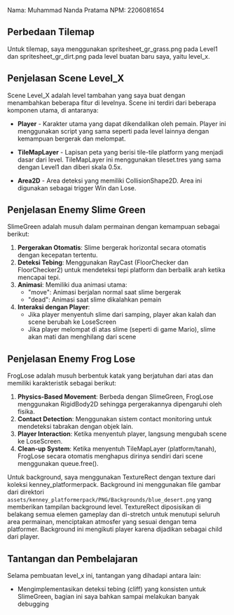 Nama: Muhammad Nanda Pratama
NPM: 2206081654

## Perbedaan Tilemap
Untuk tilemap, saya menggunakan spritesheet_gr_grass.png pada Level1 dan spritesheet_gr_dirt.png pada level buatan baru saya, yaitu level_x.

## Penjelasan Scene Level_X

Scene Level_X adalah level tambahan yang saya buat dengan menambahkan beberapa fitur di levelnya. Scene ini terdiri dari beberapa komponen utama, di antaranya:

- **Player** - Karakter utama yang dapat dikendalikan oleh pemain. Player ini menggunakan script yang sama seperti pada level lainnya dengan kemampuan bergerak dan melompat.

- **TileMapLayer** - Lapisan peta yang berisi tile-tile platform yang menjadi dasar dari level. TileMapLayer ini menggunakan tileset.tres yang sama dengan Level1 dan diberi skala 0.5x.

- **Area2D** - Area deteksi yang memiliki CollisionShape2D. Area ini digunakan sebagai trigger Win dan Lose.

## Penjelasan Enemy Slime Green

SlimeGreen adalah musuh dalam permainan dengan kemampuan sebagai berikut:
1. **Pergerakan Otomatis**: Slime bergerak horizontal secara otomatis dengan kecepatan tertentu.
2. **Deteksi Tebing**: Menggunakan RayCast (FloorChecker dan FloorChecker2) untuk mendeteksi tepi platform dan berbalik arah ketika mencapai tepi.
3. **Animasi**: Memiliki dua animasi utama:
   - "move": Animasi berjalan normal saat slime bergerak
   - "dead": Animasi saat slime dikalahkan pemain
4. **Interaksi dengan Player**:
   - Jika player menyentuh slime dari samping, player akan kalah dan scene berubah ke LoseScreen
   - Jika player melompat di atas slime (seperti di game Mario), slime akan mati dan menghilang dari scene

## Penjelasan Enemy Frog Lose

FrogLose adalah musuh berbentuk katak yang berjatuhan dari atas dan memiliki karakteristik sebagai berikut:
1. **Physics-Based Movement**: Berbeda dengan SlimeGreen, FrogLose menggunakan RigidBody2D sehingga pergerakannya dipengaruhi oleh fisika.
2. **Contact Detection**: Menggunakan sistem contact monitoring untuk mendeteksi tabrakan dengan objek lain.
3. **Player Interaction**: Ketika menyentuh player, langsung mengubah scene ke LoseScreen.
4. **Clean-up System**: Ketika menyentuh TileMapLayer (platform/tanah), FrogLose secara otomatis menghapus dirinya sendiri dari scene menggunakan queue.free().

Untuk background, saya menggunakan TextureRect dengan texture dari koleksi kenney_platformerpack. Background ini menggunakan file gambar dari direktori `assets/kenney_platformerpack/PNG/Backgrounds/blue_desert.png`  yang memberikan tampilan background level. TextureRect diposisikan di belakang semua elemen gameplay dan di-stretch untuk menutupi seluruh area permainan, menciptakan atmosfer yang sesuai dengan tema platformer. Background ini mengikuti player karena dijadikan sebagai child dari player.


## Tantangan dan Pembelajaran
Selama pembuatan level_x ini, tantangan yang dihadapi antara lain:
- Mengimplementasikan deteksi tebing (cliff) yang konsisten untuk SlimeGreen, bagian ini saya bahkan sampai melakukan banyak debugging
